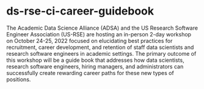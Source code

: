 # ds-rse-ci-career-guidebook
The Academic Data Science Alliance (ADSA) and the US Research Software Engineer Association (US-RSE) are hosting an in-person 2-day workshop on October 24-25, 2022 focused on elucidating best practices for recruitment, career development, and retention of staff data scientists and research software engineers in academic settings. The primary outcome of this workshop will be a guide book that addresses how data scientists, research software engineers, hiring managers, and administrators can successfully create rewarding career paths for these new types of positions.
